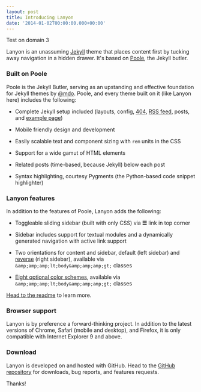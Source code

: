 ```yaml
---
layout: post
title: Introducing Lanyon
date: '2014-01-02T00:00:00.000+00:00'
---
```



Test on domain 3

Lanyon is an unassuming [Jekyll](http://jekyllrb.com) theme that places content first by tucking away navigation in a hidden drawer. It's based on [Poole](http://getpoole.com), the Jekyll butler.

### Built on Poole

Poole is the Jekyll Butler, serving as an upstanding and effective foundation for Jekyll themes by [@mdo](https://twitter.com/mdo). Poole, and every theme built on it (like Lanyon here) includes the following:

* Complete Jekyll setup included (layouts, config, [404](/404), [RSS feed](/atom.xml), posts, and [example page](/about))

* Mobile friendly design and development

* Easily scalable text and component sizing with `rem` units in the CSS

* Support for a wide gamut of HTML elements

* Related posts (time-based, because Jekyll) below each post

* Syntax highlighting, courtesy Pygments (the Python-based code snippet highlighter)

### Lanyon features

In addition to the features of Poole, Lanyon adds the following:

* Toggleable sliding sidebar (built with only CSS) via **☰** link in top corner

* Sidebar includes support for textual modules and a dynamically generated navigation with active link support

* Two orientations for content and sidebar, default (left sidebar) and [reverse](https://github.com/poole/lanyon#reverse-layout) (right sidebar), available via `&amp;amp;amp;lt;body&amp;amp;amp;gt;` classes

* [Eight optional color schemes](https://github.com/poole/lanyon#themes), available via `&amp;amp;amp;lt;body&amp;amp;amp;gt;` classes

[Head to the readme](https://github.com/poole/lanyon#readme) to learn more.

### Browser support

Lanyon is by preference a forward-thinking project. In addition to the latest versions of Chrome, Safari (mobile and desktop), and Firefox, it is only compatible with Internet Explorer 9 and above.

### Download

Lanyon is developed on and hosted with GitHub. Head to the [GitHub repository](https://github.com/poole/lanyon) for downloads, bug reports, and features requests.

Thanks!